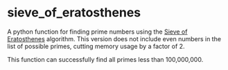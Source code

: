sieve_of_eratosthenes
=====================

A python function for finding prime numbers using the [Sieve of Eratosthenes](http://en.wikipedia.org/wiki/Sieve_of_Eratosthenes) algorithm.  This version does not include even numbers in the list of possible primes, cutting memory usage by a factor of 2.

This function can successfully find all primes less than 100,000,000.

